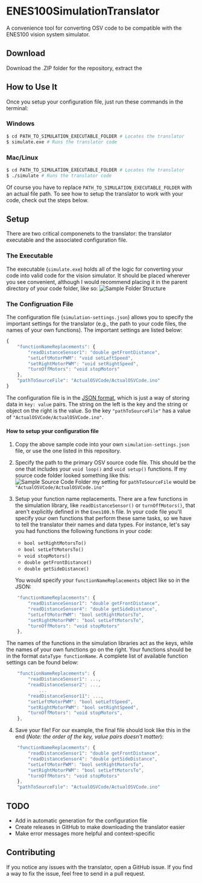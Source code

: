 # ENES100SimulationTranslator
A convenience tool for converting OSV code to be compatible with the ENES100 vision system simulator.

## Download
Download the .ZIP folder for the repository, extract the


## How to Use It
Once you setup your configuration file, just run these commands in the terminal:
### Windows
```bash
$ cd PATH_TO_SIMULATION_EXECUTABLE_FOLDER # Locates the translator
$ simulate.exe # Runs the translator code
```
### Mac/Linux
```bash
$ cd PATH_TO_SIMULATION_EXECUTABLE_FOLDER # Locates the translator
$ ./simulate # Runs the translator code
```
Of course you have to replace `PATH_TO_SIMULATION_EXECUTABLE_FOLDER` with an actual file path. To see how to setup the translator to work with your code, check out the steps below.

## Setup
There are two critical componenets to the translator: the translator executable and the associated configuration file.

### The Executable
The executable (`simulate.exe`) holds all of the logic for converting your code into valid code for the vision simulator. It should be placed wherever you see convenient, although I would recommend placing it in the parent directory of your code folder, like so:
![Sample Folder Structure](https://imgur.com/zail7MW.png)

### The Configruation File
The configuration file (`simulation-settings.json`) allows you to specify the important settings for the translator (e.g., the path to your code files, the names of your own functions). The important settings are listed below:

```js
{
    "functionNameReplacements": {
        "readDistanceSensor1": "double getFrontDistance",
        "setLeftMotorPWM": "void setLeftSpeed",
        "setRightMotorPWM": "void setRightSpeed",
        "turnOffMotors": "void stopMotors"
    },
    "pathToSourceFile": "ActualOSVCode/ActualOSVCode.ino"
}
```
The configuration file is in the [JSON format](https://www.w3schools.com/js/js_json_intro.asp), which is just a way of storing data in `key: value` pairs. The string on the left is the key and the string or object on the right is the value. So the key `"pathToSourceFile"` has a value of `"ActualOSVCode/ActualOSVCode.ino"`.
#### How to setup your configuration file
1. Copy the above sample code into your own `simulation-settings.json` file, or use the one listed in this repository.
2. Specify the path to the primary OSV source code file. This should be the one that includes your `void loop()` and `void setup()` functions. If my source code folder looked something like this: ![Sample Source Code Folder](https://imgur.com/QtRL8jv.png) my setting for `pathToSourceFile` would be `"ActualOSVCode/ActualOSVCode.ino"`
3. Setup your function name replacements. There are a few functions in the simulation library, like `readDistanceSensor()` or `turnOffMotors()`, that aren't explicitly defined in the `Enes100.h` file. In your code file you'll specify your own functions that perform these same tasks, so we have to tell the translator their names and data types. For instance, let's say you had functions the following functions in your code:
   - `bool setRightMotorsTo()`
   - `bool setLeftMotorsTo()`
   - `void stopMotors()`
   - `double getFrontDistance()`
   - `double getSideDistance()`

    You would specify your `functionNameReplacements` object like so in the JSON:
```js
    "functionNameReplacements": {
        "readDistanceSensor1": "double getFrontDistance",
        "readDistanceSensor4": "double getSideDistance",
        "setLeftMotorPWM": "bool setRightMotorsTo",
        "setRightMotorPWM": "bool setLeftMotorsTo",
        "turnOffMotors": "void stopMotors"
    },
```
The names of the functions in the simulation libraries act as the keys, while the names of your own functions go on the right. Your functions should be in the format `dataType functionName`. A complete list of available function settings can be found below:
```js
    "functionNameReplacements": {
        "readDistanceSensor1": ...,
        "readDistanceSensor2": ...,
            ...
        "readDistanceSensor11": ...,
        "setLeftMotorPWM": "bool setLeftSpeed",
        "setRightMotorPWM": "bool setRightSpeed",
        "turnOffMotors": "void stopMotors",
    },
```
4. Save your file! For our example, the final file should look like this in the end (*Note: the order of the key, value pairs doesn't matter*):
```js
    "functionNameReplacements": {
        "readDistanceSensor1": "double getFrontDistance",
        "readDistanceSensor4": "double getSideDistance",
        "setLeftMotorPWM": "bool setRightMotorsTo",
        "setRightMotorPWM": "bool setLeftMotorsTo",
        "turnOffMotors": "void stopMotors"
    },
    "pathToSourceFile": "ActualOSVCode/ActualOSVCode.ino"
```
## TODO
- Add in automatic generation for the configuration file
- Create releases in GitHub to make downloading the translator easier
- Make error messages more helpful and context-specific

## Contributing
If you notice any issues with the translator, open a GitHub issue. If you find a way to fix the issue, feel free to send in a pull request.
